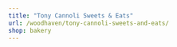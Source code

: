 ```yaml
---
title: "Tony Cannoli Sweets & Eats"
url: /woodhaven/tony-cannoli-sweets-and-eats/
shop: bakery
---
```

